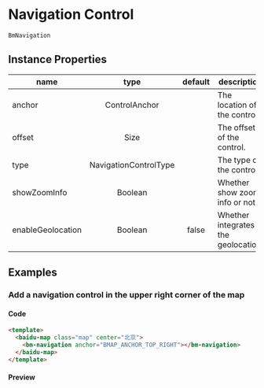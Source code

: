 # Navigation Control

`BmNavigation`

## Instance Properties

|name|type|default|description|
|------|:---:|:---:|----|
|anchor|ControlAnchor||The location of the control.|
|offset|Size||The offset of the control.|
|type|NavigationControlType||The type of the control.|
|showZoomInfo|Boolean||Whether show zoom info or not.|
|enableGeolocation|Boolean|false|Whether integrates the geolocation.|

## Examples

### Add a navigation control in the upper right corner of the map

#### Code

```html
<template>
  <baidu-map class="map" center="北京">
    <bm-navigation anchor="BMAP_ANCHOR_TOP_RIGHT"></bm-navigation>
  </baidu-map>
</template>
```

#### Preview
<doc-preview>
  <baidu-map class="map" center="北京">
    <bm-navigation anchor="BMAP_ANCHOR_TOP_RIGHT"></bm-navigation>
  </baidu-map>
</doc-preview>
  